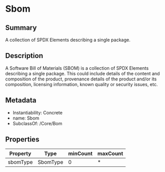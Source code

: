 <!-- Automatically generated by spec-parser v2.0.0 on 2023-12-27T15:02:03.969017+00:00 -->
<!-- SPDX-License-Identifier: Community-Spec-1.0 -->

# Sbom

## Summary

A collection of SPDX Elements describing a single package.


## Description

A Software Bill of Materials (SBOM) is a collection of SPDX Elements describing a single package.
This could include details of the content and composition of the product,
provenance details of the product and/or
its composition, licensing information, known quality or security issues, etc.


## Metadata

- Instantiability: Concrete
- name: Sbom
- SubclassOf: /Core/Bom



## Properties

| Property | Type | minCount | maxCount |
|---|---|---|---|
| sbomType | SbomType | 0 | * |

